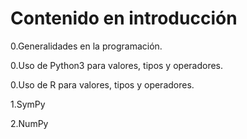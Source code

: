 # Contenido en introducción

0.Generalidades en la programación.

0.Uso de Python3 para valores, tipos y operadores.

0.Uso de R para valores, tipos y operadores.

1.SymPy

2.NumPy
